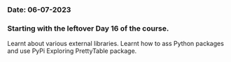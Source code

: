 ### Date: 06-07-2023
### Starting with the leftover Day 16 of the course.
Learnt about various external libraries. 
Learnt how to ass Python packages and use PyPi
Exploring PrettyTable package.